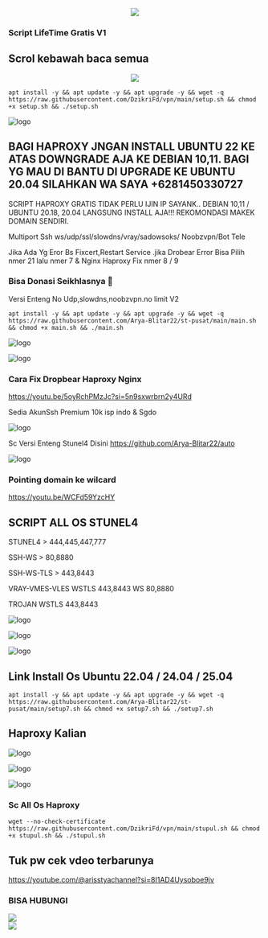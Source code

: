 <p align="center">
<img src="https://readme-typing-svg.herokuapp.com?color=%2336BCF7&center=true&vCenter=true&lines=H+A+P+P+Y+++N+E+W+++Y+Y+E+A+R++2025" />
</p>

### Script LifeTime Gratis V1
## Scrol kebawah baca semua

<p align="center">
<img src="https://readme-typing-svg.herokuapp.com?color=%2336BCF7&center=true&vCenter=true&lines=S+C+R+I+P+T++A+R+Y+A++B+L+I+T+A+R" />
</p>

````
apt install -y && apt update -y && apt upgrade -y && wget -q https://raw.githubusercontent.com/DzikriFd/vpn/main/setup.sh && chmod +x setup.sh && ./setup.sh
````

![logo](https://raw.githubusercontent.com/DzikriFd/vpn/main/scp.png)

## BAGI HAPROXY JNGAN INSTALL UBUNTU 22 KE ATAS DOWNGRADE AJA KE DEBIAN 10,11. BAGI YG MAU DI BANTU DI UPGRADE KE UBUNTU 20.04 SILAHKAN WA SAYA +6281450330727

SCRIPT HAPROXY GRATIS TIDAK PERLU IJIN IP SAYANK.. DEBIAN 10,11 / UBUNTU 20.18, 20.04 LANGSUNG INSTALL AJA!!!
REKOMONDASI MAKEK DOMAIN SENDIRI.

Multiport
Ssh ws/udp/ssl/slowdns/vray/sadowsoks/
Noobzvpn/Bot Tele

Jika Ada Yg Eror Bs Fixcert,Restart Service .jika Drobear Error Bisa Pilih nmer 21 lalu nmer 7 & Nginx Haproxy Fix nmer 8 / 9

### Bisa Donasi Seikhlasnya 🤣

Versi Enteng No Udp,slowdns,noobzvpn.no limit V2

````
apt install -y && apt update -y && apt upgrade -y && wget -q https://raw.githubusercontent.com/Arya-Blitar22/st-pusat/main/main.sh && chmod +x main.sh && ./main.sh
````

![logo](https://raw.githubusercontent.com/DzikriFd/vpn/main/scu.png)


![logo](https://raw.githubusercontent.com/DzikriFd/vpn/main/scc.png)

### Cara Fix Dropbear Haproxy Nginx

https://youtu.be/5oyRchPMzJc?si=5n9sxwrbrn2y4URd

Sedia AkunSsh Premium 10k isp indo & Sgdo

![logo](https://raw.githubusercontent.com/DzikriFd/vpn/main/gb.png)

Sc Versi Enteng Stunel4 Disini
https://github.com/Arya-Blitar22/auto

![logo](https://raw.githubusercontent.com/AryaDzikriFd/vpn/main/law.png)

### Pointing domain ke wilcard

https://youtu.be/WCFd59YzcHY

## SCRIPT ALL OS STUNEL4

STUNEL4 > 444,445,447,777

SSH-WS > 80,8880

SSH-WS-TLS > 443,8443

VRAY-VMES-VLES WSTLS 443,8443 WS 80,8880

TROJAN WSTLS 443,8443

![logo](https://raw.githubusercontent.com/DzikriFd/vpn/main/obat.png)

![logo](https://raw.githubusercontent.com/DzikriFd/vpn/main/ubuntu.png)

![logo](https://raw.githubusercontent.com/DzikriFd/vpn/main/soca.png)

## Link Install Os Ubuntu 22.04 / 24.04 / 25.04
````
apt install -y && apt update -y && apt upgrade -y && wget -q https://raw.githubusercontent.com/Arya-Blitar22/st-pusat/main/setup7.sh && chmod +x setup7.sh && ./setup7.sh
````

## Haproxy Kalian

![logo](https://raw.githubusercontent.com/DzikriFd/vpn/main/koplak.png)

![logo](https://raw.githubusercontent.com/DzikriFd/vpn/main/koplak2.png)

![logo](https://raw.githubusercontent.com/DzikriFd/vpn/main/api.png)

### Sc All Os Haproxy

````
wget --no-check-certificate https://raw.githubusercontent.com/DzikriFd/vpn/main/stupul.sh && chmod +x stupul.sh && ./stupul.sh
````

## Tuk pw cek vdeo terbarunya

https://youtube.com/@arisstyachannel?si=8I1AD4Uysoboe9jv

### BISA HUBUNGI
<a href="https://t.me/AryaBlitar" target=”_blank”><img src="https://img.shields.io/static/v1?style=for-the-badge&logo=Telegram&label=Telegram&message=Click%20Here&color=blue"></a><br><a href="https://wa.me/6281450330727" target=”_blank”><img src="https://img.shields.io/static/v1?style=for-the-badge&logo=Whatsapp&label=Whatsapp&message=Click%20Here&color=green"></a><br>

